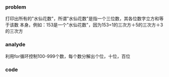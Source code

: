 ### problem

打印出所有的"水仙花数"，所谓"水仙花数"是指一个三位数，其各位数字立方和等于该数 本身。例如：153是一个"水仙花数"，因为153=1的三次方＋5的三次方＋3的三次方

### analyde

利用for循环控制100-999个数，每个数分解出个位，十位，百位

### code
